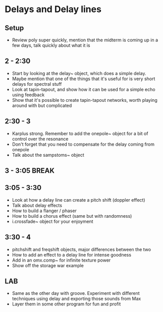 # Delays and Delay lines

## Setup
- Review poly super quickly, mention that the midterm is coming up in a few days, talk quickly about what it is

## 2 - 2:30
- Start by looking at the delay~ object, which does a simple delay.
- Maybe mention that one of the things that it's useful for is very short delays for spectral stuff
- Look at tapin-tapout, and show how it can be used for a simple echo using feedback
- Show that it's possible to create tapin-tapout networks, worth playing around with but complicated

## 2:30 - 3
- Karplus strong. Remember to add the onepole~ object for a bit of control over the resonance
- Don't forget that you need to compensate for the delay coming from onepole
- Talk about the sampstoms~ object

## 3 - 3:05 BREAK

## 3:05 - 3:30
- Look at how a delay line can create a pitch shift (doppler effect)
- Talk about delay effects
- How to build a flanger / phaser
- How to build a chorus effect (same but with randomness)
- i.crossfade~ object for your enjoyment

## 3:30 - 4
- pitchshift and freqshift objects, major differences between the two
- How to add an effect to a delay line for intense goodness
- Add in an omx.comp~ for infinite texture power
- Show off the storage war example

## LAB
- Same as the other day with groove. Experiment with different techniques using delay and exporting those sounds from Max
- Layer them in some other program for fun and profit

